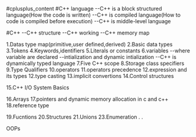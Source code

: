 #cplusplus_content
#C++ language
--C++ is a block structured language(How the code is written)
--C++ is compiled language(How to code is compiled before execution)
--C++ is middle-level language

#C++
--C++ structure
--C++ working 
--C++ memory map

1.Datas type map(primitive,user defined,derived)
2.Basic data types
3.Tokens
4.Keywords,identifiers
5.Literals or constants
6.variables
  --where variable are declared
  --intialization and dynamic intialization
  --C++ is dynamically typed language
7.Five C++ scope
8.Storage class specifiers
9.Type Qualifiers
10.operators
11.operators precedence
12.expression and its types
12.type casting
13.implicit convertions
14.Control structures

15.C++ I/O System Basics

16.Arrays
17.pointers and dynamic memory allocation in c and c++
18.reference type

19.Fucntions
20.Structures
21.Unions
23.Enumeration
.
.

OOPs





